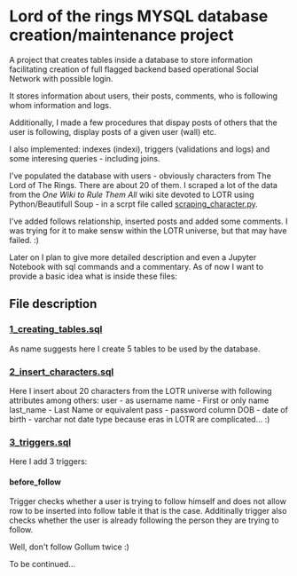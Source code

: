 # Lord of the rings MYSQL database creation/maintenance project

A project that creates tables inside a database to store information facilitating creation of full flagged backend based operational Social Network with possible login.

It stores information about users, their posts, comments, who is following whom information and logs.

Additionally, I made a few procedures that dispay posts of others that the user is following, display posts of a given user (wall) etc.

I also implemented: indexes (indexi), triggers (validations and logs) and some interesing queries - including joins.

I've populated the database with users - obviously characters from The Lord of The Rings. There are about 20 of them. I scraped a lot of the data from the _One Wiki to Rule Them All_ wiki site devoted to LOTR using Python/Beautifull Soup - in a scrpt file called [scraping_character.py](./scraping_character.py).

I've added follows relationship, inserted posts and added some comments. I was trying for it to make sensw within the LOTR universe, but that may have failed. :)

Later on I plan to give more detailed description and even a Jupyter Notebook with sql commands and a commentary. As of now I want to provide a basic idea what is inside these files:

## File description

### [1_creating_tables.sql](sql_scripts/1_creating_tables.sql)
As name suggests here I create 5 tables to be used by the database.

### [2_insert_characters.sql](sql_scripts/2_insert_characters.sql)
Here I insert about 20 characters from the LOTR universe with following attributes among others:
user - as username
name - First or only name
last_name - Last Name or equivalent
pass - password column
DOB - date of birth - varchar not date type because eras in LOTR are complicated... :)


### [3_triggers.sql](sql_scripts/3_triggers.sql)
Here I add 3 triggers: 
#### before_follow
Trigger checks whether a user is trying to follow himself and does not allow row to be inserted into follow table it that is the case.
Additinally trigger also checks whether the user is already following the person they are trying to follow.

Well, don't follow Gollum twice :)


To be continued...

